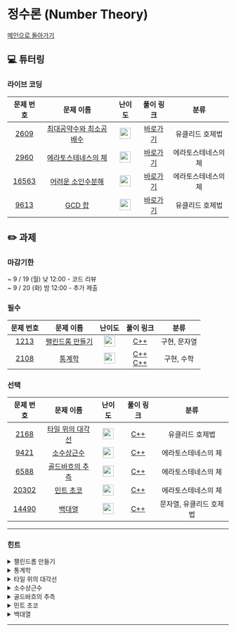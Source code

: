 # 정수론 (Number Theory)

[메인으로 돌아가기](https://github.com/Altu-Bitu-3/Notice)

## 💻 튜터링

### 라이브 코딩

|문제 번호|문제 이름|난이도|풀이 링크|분류|
| :-----: | :-----: | :-----: | :-----: | :-----: |
|<a href="https://www.acmicpc.net/problem/2609" target="_blank">2609</a>|<a href="https://www.acmicpc.net/problem/2609" target="_blank">최대공약수와 최소공배수</a>|<img height="25px" width="25px" src="https://static.solved.ac/tier_small/5.svg"/>|[바로가기](https://github.com/Altu-Bitu-3/Notice/blob/main/09%EC%9B%94%2013%EC%9D%BC%20-%20%EC%A0%95%EC%88%98%EB%A1%A0/%EB%9D%BC%EC%9D%B4%EB%B8%8C%20%EC%BD%94%EB%94%A9/2609.cpp)|유클리드 호제법|
|<a href="https://www.acmicpc.net/problem/2960" target="_blank">2960</a>|<a href="https://www.acmicpc.net/problem/2960" target="_blank">에라토스테네스의 체</a>|<img height="25px" width="25px" src="https://static.solved.ac/tier_small/7.svg"/>|[바로가기](https://github.com/Altu-Bitu-3/Notice/blob/main/09%EC%9B%94%2013%EC%9D%BC%20-%20%EC%A0%95%EC%88%98%EB%A1%A0/%EB%9D%BC%EC%9D%B4%EB%B8%8C%20%EC%BD%94%EB%94%A9/2960.cpp)|에라토스테네스의 체|
|<a href="https://www.acmicpc.net/problem/16563" target="_blank">16563</a>|<a href="https://www.acmicpc.net/problem/16563" target="_blank">어려운 소인수분해</a>|<img height="25px" width="25px" src="https://static.solved.ac/tier_small/12.svg"/>|[바로가기](https://github.com/Altu-Bitu-3/Notice/blob/main/09%EC%9B%94%2013%EC%9D%BC%20-%20%EC%A0%95%EC%88%98%EB%A1%A0/%EB%9D%BC%EC%9D%B4%EB%B8%8C%20%EC%BD%94%EB%94%A9/16563.cpp)|에라토스테네스의 체|
|<a href="https://www.acmicpc.net/problem/9613" target="_blank">9613</a>|<a href="https://www.acmicpc.net/problem/9613" target="_blank">GCD 합</a>|<img height="25px" width="25px" src="https://static.solved.ac/tier_small/7.svg"/>|[바로가기](https://github.com/Altu-Bitu-3/Notice/blob/main/09%EC%9B%94%2013%EC%9D%BC%20-%20%EC%A0%95%EC%88%98%EB%A1%A0/%EB%9D%BC%EC%9D%B4%EB%B8%8C%20%EC%BD%94%EB%94%A9/9613.cpp)|유클리드 호제법|


## ✏️ 과제

### 마감기한
~ 9 / 19 (월) 낮 12:00 - 코드 리뷰 </br>
~ 9 / 20 (화) 밤 12:00 - 추가 제출 </br>

### 필수

|문제 번호|문제 이름|난이도|풀이 링크|분류|
| :-----: | :-----: | :-----: | :-----: | :-----: |
|<a href="https://www.acmicpc.net/problem/1213" target="_blank">1213</a>|<a href="https://www.acmicpc.net/problem/1213" target="_blank">팰린드롬 만들기</a>|<img height="25px" width="25px" src="https://static.solved.ac/tier_small/8.svg"/>|[C++](https://github.com/Altu-Bitu-3/Notice/blob/main/09%EC%9B%94%2013%EC%9D%BC%20-%20%EC%A0%95%EC%88%98%EB%A1%A0/%ED%95%84%EC%88%98/1213.cpp)|구현, 문자열|
|<a href="https://www.acmicpc.net/problem/2108" target="_blank">2108</a>|<a href="https://www.acmicpc.net/problem/2108" target="_blank">통계학</a>|<img height="25px" width="25px" src="https://static.solved.ac/tier_small/8.svg"/>|[C++](https://github.com/Altu-Bitu-3/Notice/blob/main/09%EC%9B%94%2013%EC%9D%BC%20-%20%EC%A0%95%EC%88%98%EB%A1%A0/%ED%95%84%EC%88%98/2108_1.cpp)</br>[C++](https://github.com/Altu-Bitu-3/Notice/blob/main/09%EC%9B%94%2013%EC%9D%BC%20-%20%EC%A0%95%EC%88%98%EB%A1%A0/%ED%95%84%EC%88%98/2108_2.cpp)|구현, 수학|

### 선택

|문제 번호|문제 이름|난이도|풀이 링크|분류|
| :-----: | :-----: | :-----: | :-----: | :-----: |
|<a href="https://www.acmicpc.net/problem/2168" target="_blank">2168</a>|<a href="https://www.acmicpc.net/problem/2168" target="_blank">타일 위의 대각선</a>|<img height="25px" width="25px" src="https://static.solved.ac/tier_small/10.svg"/>|[C++](https://github.com/Altu-Bitu-3/Notice/blob/main/09%EC%9B%94%2013%EC%9D%BC%20-%20%EC%A0%95%EC%88%98%EB%A1%A0/%EC%84%A0%ED%83%9D/2168.cpp)|유클리드 호제법|
|<a href="https://www.acmicpc.net/problem/9421" target="_blank">9421</a>|<a href="https://www.acmicpc.net/problem/9421" target="_blank">소수상근수</a>|<img height="25px" width="25px" src="https://static.solved.ac/tier_small/11.svg"/>|[C++](https://github.com/Altu-Bitu-3/Notice/blob/main/09%EC%9B%94%2013%EC%9D%BC%20-%20%EC%A0%95%EC%88%98%EB%A1%A0/%EC%84%A0%ED%83%9D/9421.cpp)|에라토스테네스의 체|
|<a href="https://www.acmicpc.net/problem/6588" target="_blank">6588</a>|<a href="https://www.acmicpc.net/problem/6588" target="_blank">골드바흐의 추측</a>|<img height="25px" width="25px" src="https://static.solved.ac/tier_small/10.svg"/>|[C++](https://github.com/Altu-Bitu-3/Notice/blob/main/09%EC%9B%94%2013%EC%9D%BC%20-%20%EC%A0%95%EC%88%98%EB%A1%A0/%EC%84%A0%ED%83%9D/6588.cpp)|에라토스테네스의 체|
|<a href="https://www.acmicpc.net/problem/20302" target="_blank">20302</a>|<a href="https://www.acmicpc.net/problem/20302" target="_blank">민트 초코</a>|<img height="25px" width="25px" src="https://static.solved.ac/tier_small/12.svg"/>|[C++](https://github.com/Altu-Bitu-3/Notice/blob/main/09%EC%9B%94%2013%EC%9D%BC%20-%20%EC%A0%95%EC%88%98%EB%A1%A0/%EC%84%A0%ED%83%9D/20302.cpp)|에라토스테네스의 체|
|<a href="https://www.acmicpc.net/problem/14490" target="_blank">14490</a>|<a href="https://www.acmicpc.net/problem/14490" target="_blank">백대열</a>|<img height="25px" width="25px" src="https://static.solved.ac/tier_small/6.svg"/>|[C++](https://github.com/Altu-Bitu-3/Notice/blob/main/09%EC%9B%94%2013%EC%9D%BC%20-%20%EC%A0%95%EC%88%98%EB%A1%A0/%EC%84%A0%ED%83%9D/14490.cpp)|문자열, 유클리드 호제법|

---

### 힌트

<details>
<summary>팰린드롬 만들기</summary>
<div markdown="1">
&nbsp;&nbsp;&nbsp;&nbsp;앞뒤로 반복되어 나올 알파벳과 가운데에 위치할 알파벳을 분리한다면 펠린드롬을 쉽게 구현할 수 있지 않을까요?
</div>
</details>

<details>
<summary>통계학</summary>
<div markdown="1">
&nbsp;&nbsp;&nbsp;&nbsp;각 값을 구하기 위해 어떤 작업이 필요할까요? 앞에서 배운 내용을 복습해 봅시다~</br>
&nbsp;&nbsp;&nbsp;&nbsp;입력값의 조건에 주목해주세요!</br>
&nbsp;&nbsp;&nbsp;&nbsp;-0을 나타내는 자료형은 없어요.
</div>
</details>

<details>
<summary>타일 위의 대각선</summary>
<div markdown="1">
&nbsp;&nbsp;&nbsp;&nbsp;그림을 그려서 어떤 경우에 타일에 대각선이 그어지지 않는지 확인해보세요!
</div>
</details>

<details>
<summary>소수상근수</summary>
<div markdown="1">
&nbsp;&nbsp;&nbsp;&nbsp;소수를 찾았다면 상근수인지 판단하면 되겠네요. 문제에서 주어진 그대로 구현해볼까요? 각 자릿수의 제곱의 합을 구할 때, 언제 그만둬야 할지 잘 생각해봐야 겠어요.
</div>
</details>

<details>
<summary>골드바흐의 추측</summary>
<div markdown="1">
&nbsp;&nbsp;&nbsp;&nbsp;혹시 새로운 수를 입력받을때마다 소수인지 판단하는 과정을 반복하고 있지는 않나요?</br>
&nbsp;&nbsp;&nbsp;&nbsp;두 소수중 하나를 정했다면 나머지 하나는 자동으로 결정 되죠!</br>
&nbsp;&nbsp;&nbsp;&nbsp;b-a 가 가장 크다는것이 어떤 의미일지 잘 생각해봅시다.
</div>
</details>

<details>
<summary>민트 초코</summary>
<div markdown="1">
&nbsp;&nbsp;&nbsp;&nbsp;연산은 *와 / 밖에 없네요! 연산한 최종 결과로 판단하지 않고, 과정에서 판단할 수 있는 방법이 없을까요? 수는 분해가 가능하죠.
</div>
</details>

<details>
<summary>백대열</summary>
<div markdown="1">
&nbsp;&nbsp;&nbsp;&nbsp;입력을 문자열로 받아볼까요? 어떻게 하면 문자열을 정수로 변환할 수 있을까요?
</div>
</details>

---

